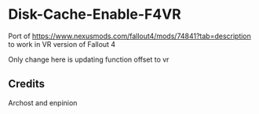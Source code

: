 # Disk-Cache-Enable-F4VR

Port of https://www.nexusmods.com/fallout4/mods/74841?tab=description to work in VR version of Fallout 4

Only change here is updating function offset to vr

## Credits
Archost and enpinion
